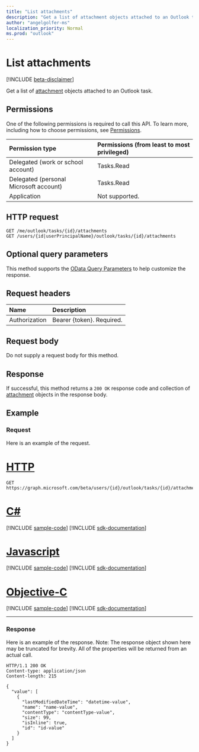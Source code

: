 ```yaml
---
title: "List attachments"
description: "Get a list of attachment objects attached to an Outlook task."
author: "angelgolfer-ms"
localization_priority: Normal
ms.prod: "outlook"
---
```


# List attachments

[!INCLUDE [beta-disclaimer](../../includes/beta-disclaimer.md)]

Get a list of [attachment](../resources/attachment.md) objects attached to an Outlook task.

## Permissions

One of the following permissions is required to call this API. To learn more, including how to choose permissions, see [Permissions](/graph/permissions-reference).

|Permission type      | Permissions (from least to most privileged)              |
|:--------------------|:---------------------------------------------------------|
|Delegated (work or school account) | Tasks.Read    |
|Delegated (personal Microsoft account) | Tasks.Read    |
|Application | Not supported. |

## HTTP request

<!-- { "blockType": "ignored" } -->

```http
GET /me/outlook/tasks/{id}/attachments
GET /users/{id|userPrincipalName}/outlook/tasks/{id}/attachments
```

## Optional query parameters

This method supports the [OData Query Parameters](https://developer.microsoft.com/graph/docs/concepts/query_parameters) to help customize the response.

## Request headers

| Name      |Description|
|:----------|:----------|
| Authorization  | Bearer {token}. Required. |

## Request body

Do not supply a request body for this method.

## Response

If successful, this method returns a `200 OK` response code and collection of [attachment](../resources/attachment.md) objects in the response body.

## Example

### Request

Here is an example of the request.

# [HTTP](#tab/http)
<!-- {
  "blockType": "request",
  "name": "get_attachments"
}-->

```http
GET https://graph.microsoft.com/beta/users/{id}/outlook/tasks/{id}/attachments
```
# [C#](#tab/csharp)
[!INCLUDE [sample-code](../includes/snippets/get-attachments-csharp-snippets.md)]
[!INCLUDE [sdk-documentation](../includes/snippets/snippets-sdk-documentation-link.md)]

# [Javascript](#tab/javascript)
[!INCLUDE [sample-code](../includes/snippets/get-attachments-javascript-snippets.md)]
[!INCLUDE [sdk-documentation](../includes/snippets/snippets-sdk-documentation-link.md)]

# [Objective-C](#tab/objc)
[!INCLUDE [sample-code](../includes/snippets/get-attachments-objc-snippets.md)]
[!INCLUDE [sdk-documentation](../includes/snippets/snippets-sdk-documentation-link.md)]

---


### Response

Here is an example of the response. Note: The response object shown here may be truncated for brevity. All of the properties will be returned from an actual call.
<!-- {
  "blockType": "response",
  "truncated": true,
  "@odata.type": "microsoft.graph.attachment",
  "isCollection": true
} -->

```http
HTTP/1.1 200 OK
Content-type: application/json
Content-length: 215

{
  "value": [
    {
      "lastModifiedDateTime": "datetime-value",
      "name": "name-value",
      "contentType": "contentType-value",
      "size": 99,
      "isInline": true,
      "id": "id-value"
    }
  ]
}
```

<!-- uuid: 8fcb5dbc-d5aa-4681-8e31-b001d5168d79
2015-10-25 14:57:30 UTC -->
<!--
{
  "type": "#page.annotation",
  "description": "List attachments",
  "keywords": "",
  "section": "documentation",
  "tocPath": "",
  "suppressions": [
  ]
}
-->
